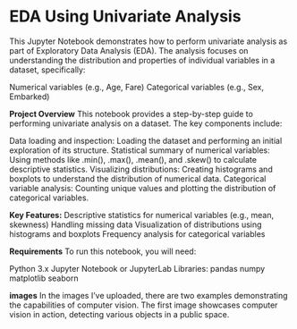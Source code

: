 # **EDA Using Univariate Analysis**

This Jupyter Notebook demonstrates how to perform univariate analysis as part of Exploratory Data Analysis (EDA).
The analysis focuses on understanding the distribution and properties of individual variables in a dataset, specifically:

Numerical variables (e.g., Age, Fare)
Categorical variables (e.g., Sex, Embarked)

**Project Overview**
This notebook provides a step-by-step guide to performing univariate analysis on a dataset. The key components include:

Data loading and inspection: Loading the dataset and performing an initial exploration of its structure.
Statistical summary of numerical variables: Using methods like .min(), .max(), .mean(), and .skew() to calculate descriptive statistics.
Visualizing distributions: Creating histograms and boxplots to understand the distribution of numerical data.
Categorical variable analysis: Counting unique values and plotting the distribution of categorical variables.

**Key Features:**
Descriptive statistics for numerical variables (e.g., mean, skewness)
Handling missing data
Visualization of distributions using histograms and boxplots
Frequency analysis for categorical variables

**Requirements**
To run this notebook, you will need:

Python 3.x
Jupyter Notebook or JupyterLab
Libraries:
pandas
numpy
matplotlib
seaborn

**images**
In the images I’ve uploaded, there are two examples demonstrating the capabilities of computer vision.
The first image showcases computer vision in action, detecting various objects in a public space.

